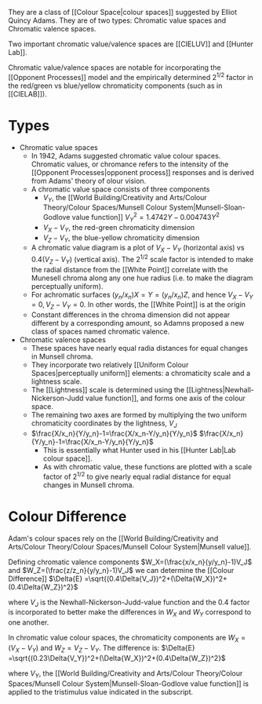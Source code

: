 They are a class of [[Colour Space|colour spaces]] suggested by Elliot Quincy Adams. They are of two types: Chromatic value spaces and Chromatic valence spaces.

Two important chromatic value/valence spaces are [[CIELUV]] and [[Hunter Lab]].

Chromatic value/valence spaces are notable for incorporating the [[Opponent Processes]] model and the empirically determined $2^{1/2}$ factor in the red/green vs blue/yellow chromaticity components (such as in [[CIELAB]]).

# Types
- Chromatic value spaces
	- In 1942, Adams suggested chromatic value colour spaces. Chromatic values, or chromance refers to the intensity of the [[Opponent Processes|opponent process]] responses and is derived from Adams' theory of olour vision.
	- A chromatic value space consists of three components
		- $V_Y$, the [[World Building/Creativity and Arts/Colour Theory/Colour Spaces/Munsell Colour System|Munsell-Sloan-Godlove value function]]
		  $V_Y^2=1.4742Y-0.004743Y^2$
		- $V_X-V_Y$, the red-green chromaticity dimension
		- $V_Z-V_Y$, the blue-yellow chromaticity dimension
	- A chromatic value diagram is a plot of $V_X-V_Y$ (horizontal axis) vs $0.4(V_Z-V_Y)$ (vertical axis). The $2^{1/2}$ scale factor is intended to make the radial distance from the [[White Point]] correlate with the Munesell chroma along any one hue radius (i.e. to make the diagram perceptually uniform).
	- For achromatic surfaces $(y_n/x_n)X=Y=(y_n/x_n)Z$, and hence $V_X-V_Y=0, V_Z-V_Y=0$. In other words, the [[White Point]] is at the origin
	- Constant differences in the chroma dimension did not appear different by a corresponding amount, so Adamns proposed a new class of spaces named chromatic valence.
- Chromatic valence spaces
	- These spaces have nearly equal radia distances for equal changes in Munsell chroma.
	- They incorporate two relatively [[Uniform Colour Spaces|perceptually uniform]] elements: a chromaticity scale and a lightness scale.
	- The [[Lightness]] scale is determined using the [[Lightness|Newhall-Nickerson-Judd value function]], and forms one axis of the colour space.
	- The remaining two axes are formed by multiplying the two uniform chromaticity coordinates by the lightness, $V_J$
	- $\frac{X/x_n}{Y/y_n}-1=\frac{X/x_n-Y/y_n}{Y/y_n}$
	  $\frac{X/x_n}{Y/y_n}-1=\frac{X/x_n-Y/y_n}{Y/y_n}$ 
	  - This is essentially what Hunter used in his [[Hunter Lab|Lab colour space]].
	  - As with chromatic value, these functions are plotted with a scale factor of $2^{1/2}$ to give nearly equal radial distance for equal changes in Munsell chroma.

# Colour Difference
Adam's colour spaces rely on the [[World Building/Creativity and Arts/Colour Theory/Colour Spaces/Munsell Colour System|Munsell value]].

Defining chromatic valence components
$W_X=(\frac{x/x_n}{y/y_n}-1)V_J$ and
$W_Z=(\frac{z/z_n}{y/y_n}-1)V_J$
we can determine the [[Colour Difference]] $\Delta{E} =\sqrt{(0.4\Delta{V_J})^2+(\Delta{W_X})^2+(0.4\Delta{W_Z})^2}$ 

where $V_J$ is the Newhall-Nickerson-Judd-value function and the 0.4 factor is incorporated to better make the differences in $W_X$ and $W_Y$ correspond to one another.

In chromatic value colour spaces, the chromaticity components are $W_X=(V_X-V_Y)$ and $W_Z=V_Z-V_Y$. The difference is: $\Delta{E} =\sqrt{(0.23\Delta{V_Y})^2+(\Delta{W_X})^2+(0.4\Delta{W_Z})^2}$ 

where $V_Y$, the [[World Building/Creativity and Arts/Colour Theory/Colour Spaces/Munsell Colour System|Munsell-Sloan-Godlove value function]] is applied to the tristimulus value indicated in the subscript.